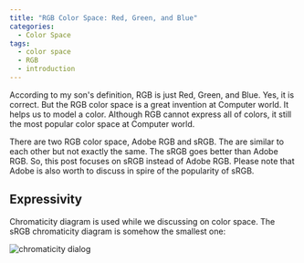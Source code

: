 ```yaml
---
title: "RGB Color Space: Red, Green, and Blue"
categories:
  - Color Space
tags:
  - color space
  - RGB
  - introduction
---
```


According to my son's definition, RGB is just Red, Green, and Blue. Yes, it is correct. But the RGB color space is a great invention at Computer world. It helps us to model a color. Although RGB cannot express all of colors, it still the most popular color space at Computer world.

There are two RGB color space, Adobe RGB and sRGB. The are similar to each other but not exactly the same. The sRGB goes better than Adobe RGB. So, this post focuses on sRGB instead of Adobe RGB. Please note that Adobe is also worth to discuss in spire of the popularity of sRGB.

## Expressivity

Chromaticity diagram is used while we discussing on color space. The sRGB chromaticity diagram is somehow the smallest one:

![chromaticity dialog](https://upload.wikimedia.org/wikipedia/commons/1/1e/CIE1931xy_gamut_comparison.svg)


